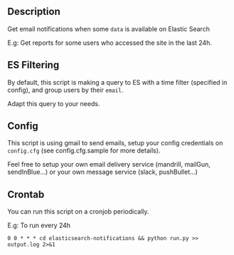 ## Description

Get email notifications when some `data` is available on Elastic Search

E.g: Get reports for some users who accessed the site in the last 24h.

## ES Filtering

By default, this script is making a query to ES with a time filter (specified in config),
and group users by their `email`.

Adapt this query to your needs.

## Config

This script is using gmail to send emails, setup your config credentials on `config.cfg`
(see config.cfg.sample for more details).

Feel free to setup your own email delivery service (mandrill, mailGun, sendInBlue...) or
your own message service (slack, pushBullet...)

## Crontab

You can run this script on a cronjob periodically.

E.g: To run every 24h

    0 0 * * * cd elasticsearch-notifications && python run.py >> output.log 2>&1
